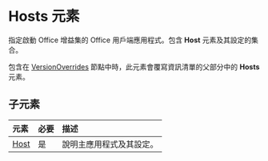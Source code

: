 # <a name="hosts-element"></a>Hosts 元素

指定啟動 Office 增益集的 Office 用戶端應用程式。包含 **Host** 元素及其設定的集合。 

包含在 [VersionOverrides](./versionoverrides.md) 節點中時，此元素會覆寫資訊清單的父部分中的 **Hosts** 元素。 

## <a name="child-elements"></a>子元素

|  元素 |  必要  |  描述  |
|:-----|:-----|:-----|
|  [Host](./host.md)    |  是   |  說明主應用程式及其設定。 |
